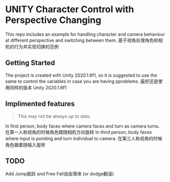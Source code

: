 # UNITY Character Control with Perspective Changing
This repo includes an example for handling character and camera behaviour at different perspective and switching between them.
基于视角处理角色和相机的行为并实现切换的范例

## Getting Started
The project is created with Unity 2020.1.6f1, so it is suggested to use the same to control the variables in case you are having pproblems.
最好还是使用同样的版本 Unity 2020.1.6f1

## Implimented features
> This may not be always up to date.

In first person, body faces where camera faces and turn as camera turns.
在第一人称视角的时候角色跟随相机方向旋转
In third person, body faces where input is pointing and turn individual to camera.
在第三人称视角的时候角色跟着随输入旋转
## TODO
Add Jump跳跃 and Free Fall自由落体 (or dodge翻滚)